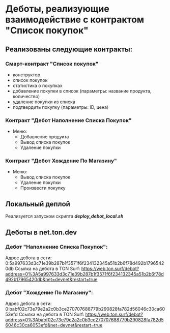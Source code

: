 # Деботы, реализующие взаимодействие с контрактом "Список покупок"
## Реализованы следующие контракты:
### Смарт-контракт "Список покупок"
- конструктор
- список покупок 
- статистика о покупках
- добавление покупки в список (параметры: название продукта, количество)
- удаление покупки из списка
- подтвердить покупку (параметры: ID, цена)
### Контракт "Дебот Наполнение Списка Покупок"
- Меню:
    - Добавление продукта
    - Вывод списка покупок
    - Удаление покупки
### Контракт "Дебот Хождение По Магазину"
- Меню:
    - Вывод списка покупок
    - Удаление покупки
    - Произвести покупку
## Локальный деплой
Реализуется запуском скрипта ***deploy_debot_local.sh***
## Деботы в net.ton.dev
### Дебот "Наполнение Списка Покупок":
Адрес дебота в сети: 0:5a997633d3c71e39b287b1f3571f6f234132345a51b2b6f78d492b17965420db
Ссылка на дебота в TON Surf: https://web.ton.surf/debot?address=0%3A5a997633d3c71e39b287b1f3571f6f234132345a51b2b6f78d492b17965420db&net=devnet&restart=true

### Дебот "Хождение По Магазину":
Адрес дебота в сети: 0:babf02c73e79e2a2c0b3ce270707688779b290828fa782d56046c30ca6053efd
Ссылка на дебота в TON Surf: https://web.ton.surf/debot?address=0%3Ababf02c73e79e2a2c0b3ce270707688779b290828fa782d56046c30ca6053efd&net=devnet&restart=true